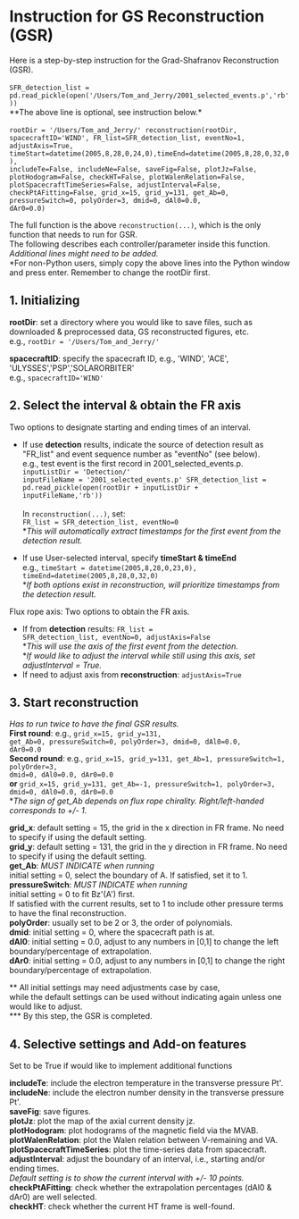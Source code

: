 # Instruction for GS Reconstruction (GSR)
Here is a step-by-step instruction for the Grad-Shafranov Reconstruction (GSR).<br><br> 
<code>SFR_detection_list = pd.read_pickle(open('/Users/Tom_and_Jerry/2001_selected_events.p','rb'))</code><br>
**The above line is optional, see instruction below.*<br><br>
<code>rootDir = '/Users/Tom_and_Jerry/' 
reconstruction(rootDir, spacecraftID='WIND',
FR_list=SFR_detection_list, eventNo=1, adjustAxis=True,
timeStart=datetime(2005,8,28,0,24,0),timeEnd=datetime(2005,8,28,0,32,0),
includeTe=False, includeNe=False, saveFig=False, plotJz=False,
plotHodogram=False, checkHT=False, plotWalenRelation=False, plotSpacecraftTimeSeries=False,
adjustInterval=False, checkPtAFitting=False,
grid_x=15, grid_y=131, get_Ab=0, pressureSwitch=0, polyOrder=3, dmid=0, dAl0=0.0, dAr0=0.0)</code><br> 

The full function is the above <code>reconstruction(...)</code>, which is the only function that needs to run for GSR.    
The following describes each controller/parameter inside this function.    
*Additional lines might need to be added.*   
*For non-Python users, simply copy the above lines into the Python window and press enter. Remember to change the rootDir first.

## 1. Initializing
<p><strong>rootDir</strong>: set a directory where you would like to save files, such as downloaded & preprocessed data, GS reconstructed figures, etc.<br>
e.g., <code>rootDir = '/Users/Tom_and_Jerry/'</code> </p>
<p><strong>spacecraftID</strong>: specify the spacecraft ID, e.g., 'WIND', 'ACE', 'ULYSSES','PSP','SOLARORBITER'<br> 
e.g., <code>spacecraftID='WIND'</code></p>

## 2. Select the interval & obtain the FR axis
Two options to designate starting and ending times of an interval. <br>
- If use <strong>detection</strong> results, indicate the source of detection result as "FR_list" and event sequence number as "eventNo" (see below). <br>
e.g., test event is the first record in 2001_selected_events.p. <br>
<code>inputListDir = 'Detection/'
inputFileName = '2001_selected_events.p'
SFR_detection_list = pd.read_pickle(open(rootDir + inputListDir + inputFileName,'rb'))</code><br><br>
In <code>reconstruction(...)</code>, set:<br>
<code>FR_list = SFR_detection_list, eventNo=0 </code><br>
**This will automatically extract timestamps for the first event from the detection result.*

- If use User-selected interval, specify <strong>timeStart & timeEnd</strong><br>
e.g., <code>timeStart = datetime(2005,8,28,0,23,0), timeEnd=datetime(2005,8,28,0,32,0)</code><br>
**If both options exist in reconstruction, will prioritize timestamps from the detection result.*

Flux rope axis: Two options to obtain the FR axis. <br>
- If from <strong>detection</strong> results: 
  <code>FR_list = SFR_detection_list, eventNo=0, adjustAxis=False </code><br>
  **This will use the axis of the first event from the detection.* <br>
  **If would like to adjust the interval while still using this axis, set adjustInterval = True.* <br>
- If need to adjust axis from <strong>reconstruction</strong>:
  <code>adjustAxis=True </code><br>

## 3. Start reconstruction
*Has to run twice to have the final GSR results.*<br>
**First round**: e.g., <code>grid_x=15, grid_y=131, get_Ab=0, pressureSwitch=0, polyOrder=3, dmid=0, dAl0=0.0, dAr0=0.0</code><br>
**Second round**: e.g., <code>grid_x=15, grid_y=131, get_Ab=1, pressureSwitch=1, polyOrder=3, dmid=0, dAl0=0.0, dAr0=0.0</code><br>
**or** <code>grid_x=15, grid_y=131, get_Ab=-1, pressureSwitch=1, polyOrder=3, dmid=0, dAl0=0.0, dAr0=0.0</code><br>
**The sign of get_Ab depends on flux rope chirality. Right/left-handed corresponds to +/- 1.*

<strong>grid_x</strong>: default setting = 15, the grid in the x direction in FR frame. No need to specify if using the default setting.<br>
<strong>grid_y</strong>: default setting = 131, the grid in the y direction in FR frame. No need to specify if using the default setting.<br>
<strong>get_Ab</strong>: *MUST INDICATE when running*<br>
initial setting = 0, select the boundary of A. If satisfied, set it to 1.<br>
<strong>pressureSwitch</strong>: *MUST INDICATE when running*<br>
initial setting = 0 to fit Bz'(A') first. <br>
If satisfied with the current results, set to 1 to include other pressure terms to have the final reconstruction. <br>
<strong>polyOrder</strong>: usually set to be 2 or 3, the order of polynomials.<br>
<strong>dmid</strong>: initial setting = 0, where the spacecraft path is at. <br>
<strong>dAl0</strong>: initial setting = 0.0, adjust to any numbers in [0,1] to change the left boundary/percentage of extrapolation.<br>
<strong>dAr0</strong>: initial setting = 0.0, adjust to any numbers in [0,1] to change the right boundary/percentage of extrapolation.<br>

** All initial settings may need adjustments case by case,    
while the default settings can be used without indicating again unless one would like to adjust. <br>
*** By this step, the GSR is completed.<br>

## 4. Selective settings and Add-on features
Set to be True if would like to implement additional functions<br>

<strong>includeTe</strong>: include the electron temperature in the transverse pressure Pt'.<br>
<strong>includeNe</strong>: include the electron number density in the transverse pressure Pt'.<br>
<strong>saveFig</strong>: save figures.<br>
<strong>plotJz</strong>: plot the map of the axial current density jz.<br>
<strong>plotHodogram</strong>: plot hodograms of the magnetic field via the MVAB.<br>
<strong>plotWalenRelation</strong>: plot the Walen relation between V-remaining and VA.<br>
<strong>plotSpacecraftTimeSeries</strong>: plot the time-series data from spacecraft.<br>
<strong>adjustInterval</strong>: adjust the boundary of an interval, i.e., starting and/or ending times.<br>
*Default setting is to show the current interval with +/- 10 points.*<br>
<strong>checkPtAFitting</strong>: check whether the extrapolation percentages (dAl0 & dAr0) are well selected.<br>
<strong>checkHT</strong>: check whether the current HT frame is well-found.<br>
